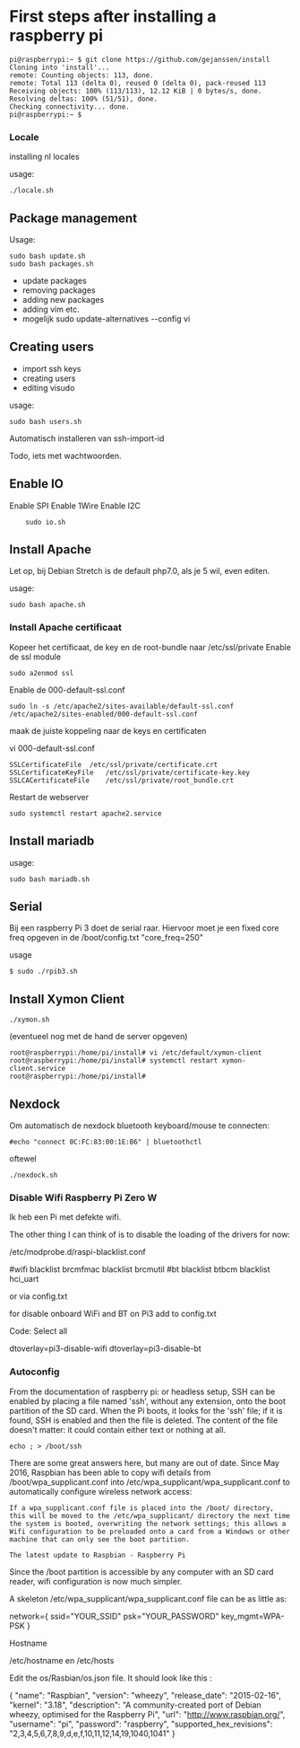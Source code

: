# First steps after installing a raspberry pi

```
pi@raspberrypi:~ $ git clone https://github.com/gejanssen/install
Cloning into 'install'...
remote: Counting objects: 113, done.
remote: Total 113 (delta 0), reused 0 (delta 0), pack-reused 113
Receiving objects: 100% (113/113), 12.12 KiB | 0 bytes/s, done.
Resolving deltas: 100% (51/51), done.
Checking connectivity... done.
pi@raspberrypi:~ $ 
```
### Locale
installing nl locales

usage:
```
./locale.sh
```

## Package management
Usage:
```
sudo bash update.sh
sudo bash packages.sh
```

* update packages
* removing packages
* adding new packages
* adding vim etc.
* mogelijk sudo update-alternatives --config vi


## Creating users
* import ssh keys
* creating users
* editing visudo

usage:
```
sudo bash users.sh
```
Automatisch installeren van ssh-import-id

Todo, iets met wachtwoorden.

## Enable IO
Enable SPI
Enable 1Wire
Enable I2C

```
	sudo io.sh
```
## Install Apache

Let op, bij Debian Stretch is de default php7.0, als je 5 wil, even editen.

usage:
```
sudo bash apache.sh
```

### Install Apache certificaat

Kopeer het certificaat, de key en de root-bundle naar /etc/ssl/private
Enable de ssl module
```
sudo a2enmod ssl
```

Enable de 000-default-ssl.conf
```
sudo ln -s /etc/apache2/sites-available/default-ssl.conf /etc/apache2/sites-enabled/000-default-ssl.conf
```

maak de juiste koppeling naar de keys en certificaten

vi 000-default-ssl.conf
```
SSLCertificateFile	/etc/ssl/private/certificate.crt
SSLCertificateKeyFile	/etc/ssl/private/certificate-key.key
SSLCACertificateFile	/etc/ssl/private/root_bundle.crt
```

Restart de webserver

```
sudo systemctl restart apache2.service
```

## Install mariadb

usage:
```
sudo bash mariadb.sh
```

## Serial
Bij een raspberry Pi 3 doet de serial raar.
Hiervoor moet je een fixed core freq opgeven in de /boot/config.txt
"core_freq=250"

usage
```
$ sudo ./rpib3.sh
```

## Install Xymon Client
```
./xymon.sh
```
(eventueel nog met de hand de server opgeven)
```
root@raspberrypi:/home/pi/install# vi /etc/default/xymon-client
root@raspberrypi:/home/pi/install# systemctl restart xymon-client.service
root@raspberrypi:/home/pi/install#
```

## Nexdock
Om automatisch de nexdock bluetooth keyboard/mouse te connecten:

```
#echo "connect 0C:FC:83:00:1E:B6" | bluetoothctl
```

oftewel

```
./nexdock.sh
```

### Disable Wifi Raspberry Pi Zero W
Ik heb een Pi met defekte wifi.

The other thing I can think of is to disable the loading of the drivers for now:

/etc/modprobe.d/raspi-blacklist.conf

#wifi
blacklist brcmfmac
blacklist brcmutil
#bt
blacklist btbcm
blacklist hci_uart

or via config.txt

for disable onboard WiFi and BT on Pi3 add to config.txt

Code: Select all

dtoverlay=pi3-disable-wifi
dtoverlay=pi3-disable-bt



### Autoconfig

From the documentation of raspberry pi:
or headless setup, SSH can be enabled by placing a file named 'ssh', without any extension, onto the boot partition of the SD card. When the Pi boots, it looks for the 'ssh' file; if it is found, SSH is enabled and then the file is deleted. The content of the file doesn't matter: it could contain either text or nothing at all.

```
echo ; > /boot/ssh
```

There are some great answers here, but many are out of date. Since May 2016, Raspbian has been able to copy wifi details from /boot/wpa_supplicant.conf into /etc/wpa_supplicant/wpa_supplicant.conf to automatically configure wireless network access:

    If a wpa_supplicant.conf file is placed into the /boot/ directory, this will be moved to the /etc/wpa_supplicant/ directory the next time the system is booted, overwriting the network settings; this allows a Wifi configuration to be preloaded onto a card from a Windows or other machine that can only see the boot partition.

    The latest update to Raspbian - Raspberry Pi

Since the /boot partition is accessible by any computer with an SD card reader, wifi configuration is now much simpler.

A skeleton /etc/wpa_supplicant/wpa_supplicant.conf file can be as little as:

network={
    ssid="YOUR_SSID"
    psk="YOUR_PASSWORD"
    key_mgmt=WPA-PSK
}

Hostname


/etc/hostname
en
/etc/hosts


Edit the os/Rasbian/os.json file. It should look like this :

{
  "name": "Raspbian",
  "version": "wheezy",
  "release_date": "2015-02-16",
  "kernel": "3.18",
  "description": "A community-created port of Debian wheezy, optimised for the Raspberry Pi",
  "url": "http://www.raspbian.org/",
  "username": "pi",
  "password": "raspberry",
  "supported_hex_revisions": "2,3,4,5,6,7,8,9,d,e,f,10,11,12,14,19,1040,1041"
}

